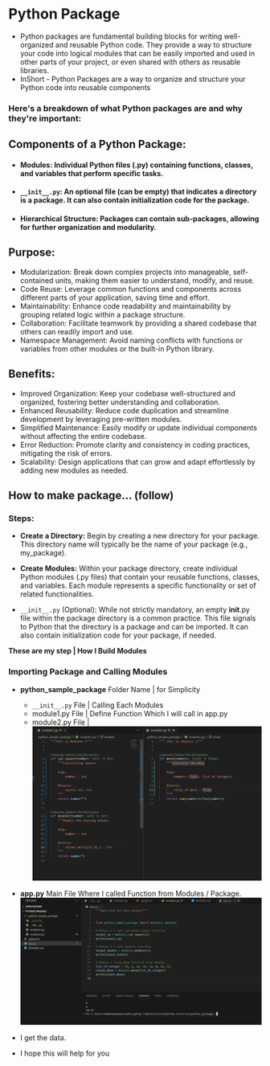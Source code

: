 # Python Package

- Python packages are fundamental building blocks for writing well-organized and reusable Python code. They provide a way to structure your code into logical modules that can be easily imported and used in other parts of your project, or even shared with others as reusable libraries.
- InShort - Python Packages are a way to organize and structure your Python code into reusable components

### Here's a breakdown of what Python packages are and why they're important:

## Components of a Python Package:

- #### Modules: Individual Python files (.py) containing functions, classes, and variables that perform specific tasks.
- #### `__init__.py`: An optional file (can be empty) that indicates a directory is a package. It can also contain initialization code for the package.
- #### Hierarchical Structure: Packages can contain sub-packages, allowing for further organization and modularity.

## Purpose:

- Modularization: Break down complex projects into manageable, self-contained units, making them easier to understand, modify, and reuse.
- Code Reuse: Leverage common functions and components across different parts of your application, saving time and effort.
- Maintainability: Enhance code readability and maintainability by grouping related logic within a package structure.
- Collaboration: Facilitate teamwork by providing a shared codebase that others can readily import and use.
- Namespace Management: Avoid naming conflicts with functions or variables from other modules or the built-in Python library.

## Benefits:

- Improved Organization: Keep your codebase well-structured and organized, fostering better understanding and collaboration.
- Enhanced Reusability: Reduce code duplication and streamline development by leveraging pre-written modules.
- Simplified Maintenance: Easily modify or update individual components without affecting the entire codebase.
- Error Reduction: Promote clarity and consistency in coding practices, mitigating the risk of errors.
- Scalability: Design applications that can grow and adapt effortlessly by adding new modules as needed.

## How to make package... (follow)

### Steps:

- **Create a Directory:**
  Begin by creating a new directory for your package. This directory name will typically be the name of your package (e.g., my_package).

- **Create Modules:**
  Within your package directory, create individual Python modules (.py files) that contain your reusable functions, classes, and variables. Each module represents a specific functionality or set of related functionalities.

- `__init__.py` (Optional):
  While not strictly mandatory, an empty **init**.py file within the package directory is a common practice. This file signals to Python that the directory is a package and can be imported. It can also contain initialization code for your package, if needed.

**These are my step | How I Build Modules**

### Importing Package and Calling Modules

- **python_sample_package** Folder Name | for Simplicity

  - `__init__.py` File | Calling Each Modules
  - module1.py File | Define Function Which I will call in app.py
  - module2.py File |
    ![Python Sample Package](assets/one-numan-image2.png)

- **app.py** Main File Where I called Function from Modules / Package.
  ![app.py File Execution](/assets/one-numan-image.png)
- I get the data.

- I hope this will help for you
